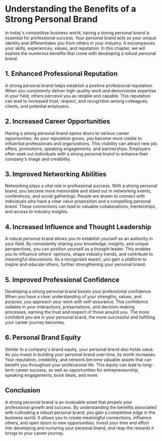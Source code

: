 # Understanding the Benefits of a Strong Personal Brand

In today's competitive business world, having a strong personal brand is essential for professional success. Your personal brand acts as your unique identity and differentiates you from others in your industry. It encompasses your skills, experiences, values, and reputation. In this chapter, we will explore the numerous benefits that come with developing a robust personal brand.

## 1\. Enhanced Professional Reputation

A strong personal brand helps establish a positive professional reputation. When you consistently deliver high-quality work and demonstrate expertise in your field, others perceive you as reliable and capable. This reputation can lead to increased trust, respect, and recognition among colleagues, clients, and potential employers.

## 2\. Increased Career Opportunities

Having a strong personal brand opens doors to various career opportunities. As your reputation grows, you become more visible to influential professionals and organizations. This visibility can attract new job offers, promotions, speaking engagements, and partnerships. Employers often seek out individuals with a strong personal brand to enhance their company's image and credibility.

## 3\. Improved Networking Abilities

Networking plays a vital role in professional success. With a strong personal brand, you become more memorable and stand out in networking events, conferences, and social gatherings. People are drawn to connect with individuals who have a clear value proposition and a compelling personal brand. These connections can lead to valuable collaborations, mentorships, and access to industry insights.

## 4\. Increased Influence and Thought Leadership

A robust personal brand allows you to establish yourself as an authority in your field. By consistently sharing your knowledge, insights, and unique perspectives, you can position yourself as a thought leader. This enables you to influence others' opinions, shape industry trends, and contribute to meaningful discussions. As a recognized expert, you gain a platform to inspire and educate others, further strengthening your personal brand.

## 5\. Improved Professional Confidence

Developing a strong personal brand boosts your professional confidence. When you have a clear understanding of your strengths, values, and purpose, you approach your work with self-assurance. This confidence radiates in your interactions, presentations, and decision-making processes, earning the trust and respect of those around you. The more confident you are in your personal brand, the more successful and fulfilling your career journey becomes.

## 6\. Personal Brand Equity

Similar to a company's brand equity, your personal brand also holds value. As you invest in building your personal brand over time, its worth increases. Your reputation, credibility, and network become valuable assets that can benefit you throughout your professional life. This equity can lead to long-term career success, as well as opportunities for entrepreneurship, speaking engagements, book deals, and more.

## Conclusion

A strong personal brand is an invaluable asset that propels your professional growth and success. By understanding the benefits associated with cultivating a robust personal brand, you gain a competitive edge in the business world. It allows you to create meaningful connections, influence others, and open doors to new opportunities. Invest your time and effort into developing and nurturing your personal brand, and reap the rewards it brings to your career journey.
